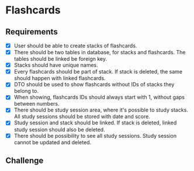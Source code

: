 # Flashcards

## Requirements

- [X] User should be able to create stacks of flashcards.
- [X] There should be two tables in database, for stacks and flashcards. The tables should be linked be foreign key.
- [X] Stacks should have unique names.
- [X] Every flashcards should be part of stack. If stack is deleted, the same should happen with linked flashcards.
- [X] DTO should be used to show flashcards without IDs of stacks they belong to.
- [X] When showing, flashcards IDs should always start with 1, without gaps between numbers.
- [X] There should be study session area, where it's possible to study stacks. All study sessions should be stored with date and score.
- [X] Study session and stack should be linked. If stack is deleted, linked study session should also be deleted.
- [X] There should be possibility to see all study sessions. Study session cannot be updated and deleted.

## Challenge